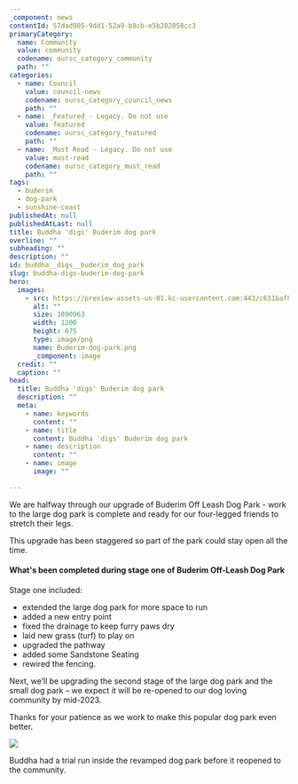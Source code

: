 ```yaml
---
_component: news
contentId: 57dad905-9dd1-52a9-b9cb-e5b202058cc3
primaryCategory:
  name: Community
  value: community
  codename: oursc_category_community
  path: ""
categories:
  - name: Council
    value: council-news
    codename: oursc_category_council_news
    path: ""
  - name: _Featured - Legacy. Do not use
    value: featured
    codename: oursc_category_featured
    path: ""
  - name: _Must Read - Legacy. Do not use
    value: must-read
    codename: oursc_category_must_read
    path: ""
tags:
  - buderim
  - dog-park
  - sunshine-coast
publishedAt: null
publishedAtLast: null
title: Buddha 'digs' Buderim dog park
overline: ""
subheading: ""
description: ""
id: buddha__digs__buderim_dog_park
slug: buddha-digs-buderim-dog-park
hero:
  images:
    - src: https://preview-assets-us-01.kc-usercontent.com:443/c631baf8-1b46-001f-580c-d0001b68b4a8/d0aaced9-466c-4871-8342-532299a0170c/Buderim-dog-park.png
      alt: ""
      size: 1890963
      width: 1200
      height: 675
      type: image/png
      name: Buderim-dog-park.png
      _component: image
  credit: ""
  caption: ""
head:
  title: Buddha 'digs' Buderim dog park
  description: ""
  meta:
    - name: keywords
      content: ""
    - name: title
      content: Buddha 'digs' Buderim dog park
    - name: description
      content: ""
    - name: image
      image: ""

---
```

We are halfway through our upgrade of Buderim Off Leash Dog Park - work to the large dog park is complete and ready for our four-legged friends to stretch their legs.

This upgrade has been staggered so part of the park could stay open all the time.

#### What's been completed during stage one of Buderim Off-Leash Dog Park

Stage one included:

*   extended the large dog park for more space to run
*   added a new entry point
*   fixed the drainage to keep furry paws dry
*   laid new grass (turf) to play on
*   upgraded the pathway
*   added some Sandstone Seating
*   rewired the fencing.

Next, we’ll be upgrading the second stage of the large dog park and the small dog park – we expect it will be re-opened to our dog loving community by mid-2023.

Thanks for your patience as we work to make this popular dog park even better.

![](https://preview-assets-us-01.kc-usercontent.com:443/c631baf8-1b46-001f-580c-d0001b68b4a8/7a0956b5-2754-4109-86a1-89a471c5c259/IMG_3520-768x1024.jpg)

Buddha had a trial run inside the revamped dog park before it reopened to the community.
